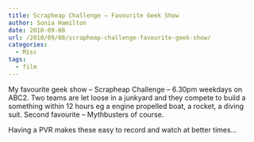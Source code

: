 ```yaml
---
title: Scrapheap Challenge – Favourite Geek Show
author: Sonia Hamilton
date: 2010-09-08
url: /2010/09/08/scrapheap-challenge-favourite-geek-show/
categories:
  - Misc
tags:
  - film
---
```

My favourite geek show &#8211; Scrapheap Challenge &#8211; 6.30pm weekdays on ABC2. Two teams are let loose in a junkyard and they compete to build a something within 12 hours eg a engine propelled boat, a rocket, a diving suit. Second favourite &#8211; Mythbusters of course.

Having a PVR makes these easy to record and watch at better times&#8230;

